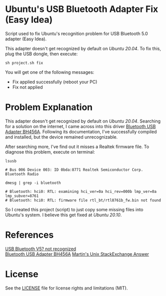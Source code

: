 # Ubuntu's USB Bluetooth Adapter Fix (Easy Idea)

Script used to fix Ubuntu's recognition problem for USB Bluetooth 5.0 adapter (Easy Idea). 

This adapter doesn't get recognized by default on _Ubuntu 20.04_. To fix this, plug the USB dongle, then execute:

```shell
sh project.sh fix
```

You will get one of the following messages:

  - Fix applied successfully (reboot your PC)
  - Fix not applied

# Problem Explanation

This adapter doesn't get recognized by default on _Ubuntu 20.04_. Searching for a solution on the internet, I came across into this driver [Bluetooth USB Adapter BH456A](https://www.xmpow.com/pages/download). Following its documentation, I've successfully compiled and installed, but the device remained unrecognizable.

After searching more, I've find out it misses a Realtek firmware file. To diagnose this problem, execute on terminal:

```shell
lsusb

# Bus 006 Device 003: ID 0bda:8771 Realtek Semiconductor Corp. Bluetooth Radio

dmesg | grep -i bluetooth

# Bluetooth: hci0: RTL: examining hci_ver=0a hci_rev=000b lmp_ver=0a lmp_subver=8761
# Bluetooth: hci0: RTL: firmware file rtl_bt/rtl8761b_fw.bin not found
```

So I created this project (script) to just copy some missing files into Ubuntu's system. I believe this get fixed at _Ubuntu 20.10_.

# References

[USB Bluetooth V5? not recognized](https://forums.linuxmint.com/viewtopic.php?t=319260)  
[Bluetooth USB Adapter BH456A](https://www.xmpow.com/pages/download)
[Martin's Unix StackExchange Answer](https://unix.stackexchange.com/a/637627/465237)

# License

See the [LICENSE](./LICENSE.md) file for license rights and limitations (MIT).
